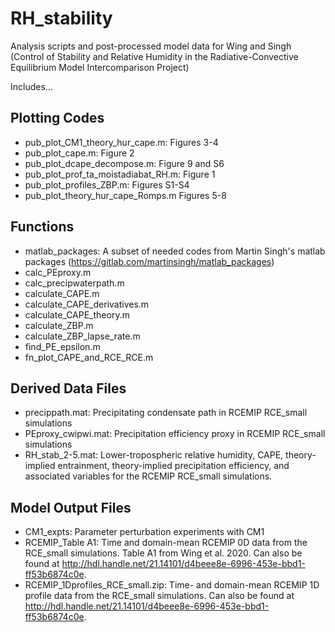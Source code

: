 # RH_stability
Analysis scripts and post-processed model data for Wing and Singh (Control of Stability and Relative Humidity in the Radiative-Convective Equilibrium Model Intercomparison Project)

Includes...

## Plotting Codes
- pub_plot_CM1_theory_hur_cape.m: Figures 3-4
- pub_plot_cape.m: Figure 2
- pub_plot_dcape_decompose.m: Figure 9 and S6
- pub_plot_prof_ta_moistadiabat_RH.m: Figure 1
- pub_plot_profiles_ZBP.m: Figures S1-S4
- pub_plot_theory_hur_cape_Romps.m Figures 5-8

## Functions
- matlab_packages: A subset of needed codes from Martin Singh's matlab packages (https://gitlab.com/martinsingh/matlab_packages)
- calc_PEproxy.m
- calc_precipwaterpath.m
- calculate_CAPE.m
- calculate_CAPE_derivatives.m
- calculate_CAPE_theory.m
- calculate_ZBP.m
- calculate_ZBP_lapse_rate.m
- find_PE_epsilon.m
- fn_plot_CAPE_and_RCE_RCE.m

## Derived Data Files
- precippath.mat: Precipitating condensate path in RCEMIP RCE_small simulations
- PEproxy_cwipwi.mat: Precipitation efficiency proxy in RCEMIP RCE_small simulations
- RH_stab_2-5.mat: Lower-tropospheric relative humidity, CAPE, theory-implied entrainment, theory-implied precipitation efficiency, and associated variables for the RCEMIP RCE_small simulations.

## Model Output Files
- CM1_expts: Parameter perturbation experiments with CM1
- RCEMIP_Table A1: Time and domain-mean RCEMIP 0D data from the RCE_small simulations. Table A1 from Wing et al. 2020. Can also be found at http://hdl.handle.net/21.14101/d4beee8e-6996-453e-bbd1-ff53b6874c0e.
- RCEMIP_1Dprofiles_RCE_small.zip: Time- and domain-mean RCEMIP 1D profile data from the RCE_small simulations. Can also be found at http://hdl.handle.net/21.14101/d4beee8e-6996-453e-bbd1-ff53b6874c0e.
